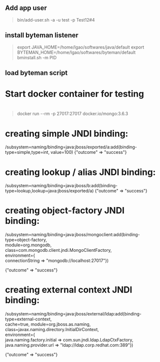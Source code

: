 
## Add app user
> bin/add-user.sh -a -u test -p Test12#4


## install byteman listener
> export JAVA_HOME=/home/lgao/softwares/java/default
> export BYTEMAN_HOME=/home/lgao/softwares/byteman/default
> bminstall.sh -m PID

## load byteman script
> 

#  Start docker container for testing
#
>  docker run --rm -p 27017:27017  docker.io/mongo:3.6.3
#

# creating simple JNDI binding:
/subsystem=naming/binding=java\:jboss\/exported\/a:add(binding-type=simple,type=int, value=100)
{"outcome" => "success"}


# creating lookup / alias JNDI binding:
/subsystem=naming/binding=java\:jboss\/b:add(binding-type=lookup,lookup=java\:jboss\/exported\/a)
{"outcome" => "success"}

# creating object-factory JNDI binding:

/subsystem=naming/binding=java\:jboss\/mongoclient:add(binding-type=object-factory, \
module=org.mongodb, \
class=com.mongodb.client.jndi.MongoClientFactory, \
environment={\
   connectionString => "mongodb://localhost:27017"})

{"outcome" => "success"}


# creating external context JNDI binding:

/subsystem=naming/binding=java\:jboss\/external\/ldap:add(binding-type=external-context, \
cache=true, module=org.jboss.as.naming, \
class=javax.naming.directory.InitialDirContext,\
environment={\
   java.naming.factory.initial => com.sun.jndi.ldap.LdapCtxFactory, \
   java.naming.provider.url => "ldap://ldap.corp.redhat.com:389"})

{"outcome" => "success"}

